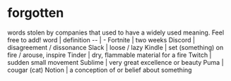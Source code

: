 # forgotten
words stolen by companies that used to have a widely used meaning. Feel free to add!
word | definition
 -- | - 
Fortnite | two weeks
Discord | disagreement / dissonance
Slack | loose / lazy
Kindle | set (something) on fire / arouse, inspire
Tinder | dry, flammable material for a fire
Twitch | sudden small movement
Sublime | very great excellence or beauty
Puma | cougar (cat)
Notion | a conception of or belief about something



